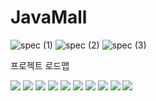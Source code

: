 # JavaMall

![spec (1)](https://user-images.githubusercontent.com/96766527/169476356-6130c20b-b23f-4122-b532-0f40a675b50e.jpg)
![spec (2)](https://user-images.githubusercontent.com/96766527/169476417-32f0af14-4294-428e-a729-1b7900778437.jpg)
![spec (3)](https://user-images.githubusercontent.com/96766527/169476420-6a9ba60a-8ead-4dc5-b958-3c20c8289218.jpg)


<!DOCTYPE html>
<html lang="en">
<head>
    <meta charset="UTF-8">
    <meta http-equiv="X-UA-Compatible" content="IE=edge">
    <meta name="viewport" content="width=device-width, initial-scale=1.0">
</head>
<body>
    <p>프로젝트 로드맵</p>
    <img src="https://github.com/Sugyeong97/JavaMall/blob/master/pic/10.PNG">
    <img src="https://github.com/Sugyeong97/JavaMall/blob/master/pic/1.PNG">
    <img src="https://github.com/Sugyeong97/JavaMall/blob/master/pic/2.PNG">
    <img src="https://github.com/Sugyeong97/JavaMall/blob/master/pic/3.PNG">
    <img src="https://github.com/Sugyeong97/JavaMall/blob/master/pic/4.PNG">
    <img src="https://github.com/Sugyeong97/JavaMall/blob/master/pic/5.PNG">
    <img src="https://github.com/Sugyeong97/JavaMall/blob/master/pic/6.PNG">
    <img src="https://github.com/Sugyeong97/JavaMall/blob/master/pic/7.PNG">
    <img src="https://github.com/Sugyeong97/JavaMall/blob/master/pic/8.PNG">
    <img src="https://github.com/Sugyeong97/JavaMall/blob/master/pic/9.PNG">
</body>
</html>
